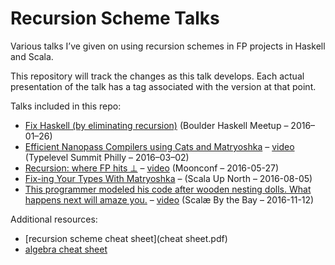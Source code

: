 # Recursion Scheme Talks

Various talks I’ve given on using recursion schemes in FP projects in Haskell and Scala.

This repository will track the changes as this talk develops. Each actual presentation of the talk has a tag associated with the version at that point.

Talks included in this repo:

- [Fix Haskell (by eliminating recursion)](recursion-scheme-talk.org) (Boulder Haskell Meetup – 2016–01–26)
- [Efficient Nanopass Compilers using Cats and Matryoshka](nanopass-compiler-talk.org) – [video](https://www.youtube.com/watch?v=TQIHRBXM75E) (Typelevel Summit Philly – 2016–03–02)
- [Recursion: where FP hits ⊥](recursion-bottom.org) – [video](https://www.youtube.com/watch?v=24UoRaoKLjM) (Moonconf – 2016-05-27)
- [Fix-ing Your Types With Matryoshka](fix-ing-your-types.org) – (Scala Up North – 2016-08-05)
- [This programmer modeled his code after wooden nesting dolls. What happens next will amaze you.](matryoshka.org) – [video](https://www.youtube.com/watch?v=lQdpXqD7Uic) (Scalæ By the Bay – 2016-11-12)

Additional resources:

- [recursion scheme cheat sheet](cheat sheet.pdf)
- [algebra cheat sheet](algebras.pdf)
